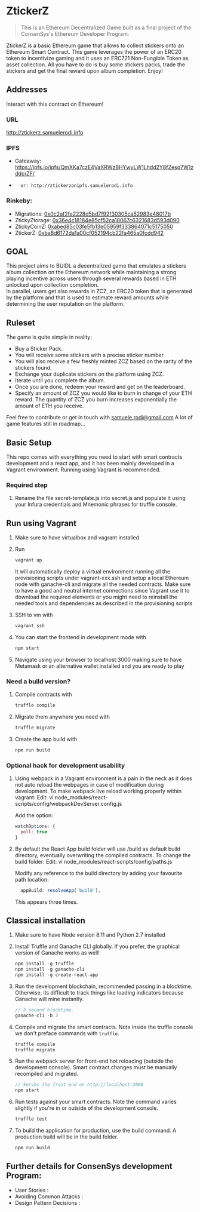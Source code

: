 # ZtickerZ
> This is an Ethereum Decentralized Game built as a final project of the ConsenSys's Ethereum Developer Program.

ZtickerZ is a basic Ethereum game that allows to collect stickers onto an Ethereum Smart Contract.
This game leverages the power of an ERC20 token to incentivize gaming and it uses an ERC721 Non-Fungible Token as asset collection.
All you have to do is buy some stickers packs, trade the stickers and get the final reward upon album completion. Enjoy!

## Addresses
Interact with this contract on Ethereum!

### URL  
http://ztickerz.samuelerodi.info

### IPFS
- Gateaway: https://ipfs.io/ipfs/QmXKa7czE4VaXRWzBHYwyLW1Lhdd2Y8fZesq7W1zddcrZF/
-       or: http://ztickerzonipfs.samuelerodi.info

### Rinkeby:
- Migrations:     <a href="https://rinkeby.etherscan.io/address/0x0c2af2fe2228d5bd7f92f30305ca52983e48017b"> 0x0c2af2fe2228d5bd7f92f30305ca52983e48017b</a>
- ZtickyZtorage:  <a href="https://rinkeby.etherscan.io/address/0x36e4c18184e85cf52ca18067c6321683d593d090"> 0x36e4c18184e85cf52ca18067c6321683d593d090</a>
- ZtickyCoinZ:    <a href="https://rinkeby.etherscan.io/address/0xabed85c03fe5fb13e05959f333864071c5175050"> 0xabed85c03fe5fb13e05959f333864071c5175050</a>
- ZtickerZ:       <a href="https://rinkeby.etherscan.io/address/0xba8d6172da1a00cf052194cb22fa465a0fcdd942"> 0xba8d6172da1a00cf052194cb22fa465a0fcdd942</a>


## GOAL
This project aims to BUIDL a decentralized game that emulates a stickers album collection on the Ethereum network while maintaining a strong playing incentive across users through several rewards based in ETH unlocked upon collection completion.  
In parallel, users get also rewards in ZCZ, an ERC20 token that is generated by the platform and that is used to estimate reward amounts while determining the user reputation on the platform.

## Ruleset
The game is quite simple in reality:

- Buy a Sticker Pack.
- You will receive some stickers with a precise sticker number.
- You will also receive a few freshly minted ZCZ based on the rarity of the stickers found.
- Exchange your duplicate stickers on the platform using ZCZ.
- Iterate until you complete the album.
- Once you are done, redeem your reward and get on the leaderboard.
- Specify an amount of ZCZ you would like to burn in change of your ETH reward. The quantity of ZCZ you burn increases exponentially the amount of ETH you receive.


Feel free to contribute or get in touch with samuele.rodi@gmail.com
A lot of game features still in roadmap...


## Basic Setup
This repo comes with everything you need to start with smart contracts development and a react app, and it has been mainly developed in a Vagrant environment.
Running using Vagrant is recommended.

### Required step

1. Rename the file secret-template.js into secret.js and populate it using your Infura credentials and Mnemonic phrases for truffle console.

## Run using Vagrant
1. Make sure to have virtualbox and vagrant installed

2. Run
    ```javascript
    vagrant up
    ```
    It will automatically deploy a virtual environment running all the provisioning scripts under vagrant-xxx.ssh and setup a local Ethereum node with ganache-cli and migrate all the needed contracts.
    Make sure to have a good and neutral internet connections since Vagrant use it to download the required elements or you might need to reinstall the needed tools and dependencies as described in the provisioning scripts

3. SSH to vm with
    ```javascript
    vagrant ssh
    ```
4. You can start the frontend in development mode with
    ```javascript
    npm start
    ```
5. Navigate using your browser to localhost:3000 making sure to have Metamask or an alternative wallet installed and you are ready to play

### Need a build version?
1. Compile contracts with
    ```javascript
    truffle compile
    ```
2. Migrate them anywhere you need with
    ```javascript
    truffle migrate
    ```
3. Create the app build with
    ```javascript
    npm run build
    ```

### Optional hack for development usability
1.  Using webpack in a Vagrant environment is a pain in the neck as it does not auto reload the webpages in case of modification during development.
    To make webpack live reload working properly within vagrant:
    Edit:
    vi node_modules/react-scripts/config/webpackDevServer.config.js

    Add the option:
    ```javascript
    watchOptions: {
      poll: true
    }
    ```

2.  By default the React App build folder will use /build as default build directory, eventually overwriting the compiled contracts.
    To change the build folder:
    Edit:
    vi node_modules/react-scripts/config/paths.js

    Modify any reference to the build directory by adding your favourite path location:
    ```javascript
      appBuild: resolveApp('build'),  
    ```
    This appears three times.


## Classical installation

1. Make sure to have Node version 8.11 and Python 2.7 installed

2. Install Truffle and Ganache CLI globally. If you prefer, the graphical version of Ganache works as well!
    ```javascript
    npm install -g truffle
    npm install -g ganache-cli
    npm install -g create-react-app
    ```

3. Run the development blockchain, recommended passing in a blocktime. Otherwise, its difficult to track things like loading indicators because Ganache will mine instantly.
    ```javascript
    // 3 second blocktime.
    ganache-cli -b 3
    ```

4. Compile and migrate the smart contracts. Note inside the truffle console we don't preface commands with `truffle`.
    ```javascript
    truffle compile
    truffle migrate
    ```

5. Run the webpack server for front-end hot reloading (outside the development console). Smart contract changes must be manually recompiled and migrated.
    ```javascript
    // Serves the front-end on http://localhost:3000
    npm start
    ```

6. Run tests against your smart contracts. Note the command varies slightly if you're in or outside of the development console.
    ```javascript
    truffle test
    ```


7. To build the application for production, use the build command. A production build will be in the build folder.
    ```javascript
    npm run build
    ```


## Further details for ConsenSys development Program:
- User Stories :
- Avoiding Common Attacks :
- Design Pattern Decisions :
